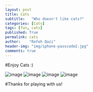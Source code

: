 ```yaml
---
layout: post
title: Cats
subtitle:   "Who doesn't like cats?"
categories: [Cats]
tags: [fun, cats]
published: True
permalink: cats
author:    "Rafeh Qazi"
header-img: "img/iphone-passcode2.jpg"
comments: true
---
```

#Enjoy Cats :)


<img src="http://dreamatico.com/data_images/kitten/kitten-1.jpg" alt="image">
<img src="http://www.eastcottvets.co.uk/uploads/Animals/gingerkitten.jpg" alt="image">
<img src="http://www.critterbabies.com/wp-content/gallery/kittens/happy-kitten-kittens-5890512-1600-1200.jpg" alt="image">
<img src="http://theheightsanimalhospital.com/clients/15389/images/playful-kitten-6683.jpg" alt="image">

#Thanks for playing with us!